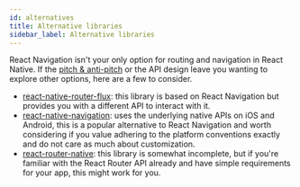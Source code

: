 ```yaml
---
id: alternatives
title: Alternative libraries
sidebar_label: Alternative libraries
---
```


React Navigation isn't your only option for routing and navigation in React Native. If the [pitch & anti-pitch](pitch.html) or the API design leave you wanting to explore other options, here are a few to consider.

- [react-native-router-flux](https://github.com/aksonov/react-native-router-flux): this library is based on React Navigation but provides you with a different API to interact with it.
- [react-native-navigation](https://github.com/wix/react-native-navigation): uses the underlying native APIs on iOS and Android, this is a popular alternative to React Navigation and worth considering if you value adhering to the platform conventions exactly and do not care as much about customization.
- [react-router-native](https://github.com/ReactTraining/react-router/tree/master/packages/react-router-native): this library is somewhat incomplete, but if you're familiar with the React Router API already and have simple requirements for your app, this might work for you.